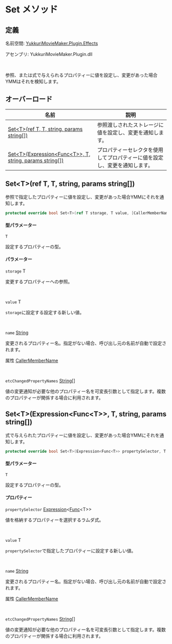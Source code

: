 # Set メソッド

## 定義

名前空間: [YukkuriMovieMaker.Plugin.Effects](../../index.md)

アセンブリ: YukkuriMovieMaker.Plugin.dll

<br/>

参照、または式で与えられるプロパティーに値を設定し、変更があった場合YMMはそれを検知します。

## オーバーロード

| 名前                                                                                                              | 説明                                    |
| --------------------------------------------------------------------------------------------------------------- | ------------------------------------- |
| [Set<T\>(ref T, T, string, params string[])](Set.md#settref-t-t-string-params-string)                           | 参照渡しされたストレージに値を設定し、変更を通知します。          |
| [Set<T\>(Expression<Func<T\>\>, T, string, params string[])](Set.md#settexpressionfunct-t-string-params-string) | プロパティーセレクタを使用してプロパティーに値を設定し、変更を通知します。 |

## Set<T\>(ref T, T, string, params string\[])

参照で指定したプロパティーに値を設定し、変更があった場合YMMにそれを通知します。

```csharp
protected override bool Set<T>(ref T storage, T value, [CallerMemberName] string name = "", params string[] etcChangedPropertyNames);
```

#### 型パラメーター

`T`

設定するプロパティーの型。

#### パラメーター

`storage` T

変更するプロパティーへの参照。

<br/>

`value` T

`storage`に設定する設定する新しい値。

<br/>

`name` [String](https://learn.microsoft.com/ja-jp/dotnet/api/system.string)

変更されるプロパティー名。指定がない場合、呼び出し元の名前が自動で設定されます。

属性 [CallerMemberName](https://learn.microsoft.com/ja-jp/dotnet/api/system.runtime.compilerservices.callermembernameattribute)

<br/>

`etcChangedPropertyNames` [String](https://learn.microsoft.com/ja-jp/dotnet/api/system.string)\[]

値の変更通知が必要な他のプロパティー名を可変長引数として指定します。複数のプロパティーが関係する場合に利用されます。

## Set<T\>(Expression<Func<T\>\>, T, string, params string\[])

式で与えられたプロパティーに値を設定し、変更があった場合YMMにそれを通知します。

```csharp
protected override bool Set<T>(Expression<Func<T>> propertySelector, T value, [CallerMemberName] string name = "", params string[] etcChangedPropertyNames);
```

#### 型パラメーター

`T`

設定するプロパティーの型。

#### プロパティー

`propertySelector` [Expression](https://learn.microsoft.com/ja-jp/dotnet/api/system.linq.expressions.expression-1)<[Func](https://learn.microsoft.com/ja-jp/dotnet/api/system.func-1)<T\>\>

値を格納するプロパティーを選択するラムダ式。

<br/>

`value` T

`propertySelector`で指定したプロパティーに設定する新しい値。

<br/>

`name` [String](https://learn.microsoft.com/ja-jp/dotnet/api/system.string)

変更されるプロパティー名。指定がない場合、呼び出し元の名前が自動で設定されます。

属性 [CallerMemberName](https://learn.microsoft.com/ja-jp/dotnet/api/system.runtime.compilerservices.callermembernameattribute)

<br/>

`etcChangedPropertyNames` [String](https://learn.microsoft.com/ja-jp/dotnet/api/system.string)\[]

値の変更通知が必要な他のプロパティー名を可変長引数として指定します。複数のプロパティーが関係する場合に利用されます。